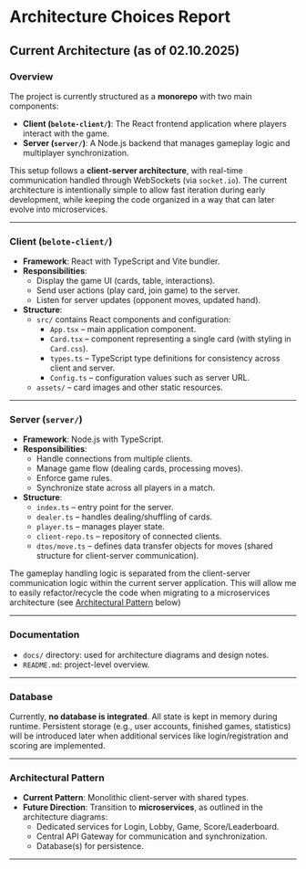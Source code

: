 # Architecture Choices Report

## Current Architecture (as of 02.10.2025)

### Overview
The project is currently structured as a **monorepo** with two main components:
- **Client (`belote-client/`)**: The React frontend application where players interact with the game.
- **Server (`server/`)**: A Node.js backend that manages gameplay logic and multiplayer synchronization.

This setup follows a **client-server architecture**, with real-time communication handled through WebSockets (via `socket.io`). The current architecture is intentionally simple to allow fast iteration during early development, while keeping the code organized in a way that can later evolve into microservices.

---

### Client (`belote-client/`)
- **Framework**: React with TypeScript and Vite bundler.  
- **Responsibilities**:
  - Display the game UI (cards, table, interactions).
  - Send user actions (play card, join game) to the server.
  - Listen for server updates (opponent moves, updated hand).
- **Structure**:
  - `src/` contains React components and configuration:
    - `App.tsx` – main application component.
    - `Card.tsx` – component representing a single card (with styling in `Card.css`).
    - `types.ts` – TypeScript type definitions for consistency across client and server.
    - `Config.ts` – configuration values such as server URL.
  - `assets/` – card images and other static resources.

---

### Server (`server/`)
- **Framework**: Node.js with TypeScript.  
- **Responsibilities**:
  - Handle connections from multiple clients.
  - Manage game flow (dealing cards, processing moves).
  - Enforce game rules.
  - Synchronize state across all players in a match.
- **Structure**:
  - `index.ts` – entry point for the server.
  - `dealer.ts` – handles dealing/shuffling of cards.
  - `player.ts` – manages player state.
  - `client-repo.ts` – repository of connected clients.
  - `dtos/move.ts` – defines data transfer objects for moves (shared structure for client-server communication).

The gameplay handling logic is separated from the client-server communication logic within the current server application. This will allow me to easily refactor/recycle the code when migrating to a microservices architecture (see [Architectural Pattern](#architectural-pattern) below)

---

### Documentation
- `docs/` directory: used for architecture diagrams and design notes.
- `README.md`: project-level overview.

---

### Database
Currently, **no database is integrated**. All state is kept in memory during runtime. Persistent storage (e.g., user accounts, finished games, statistics) will be introduced later when additional services like login/registration and scoring are implemented.

---

### Architectural Pattern
- **Current Pattern**: Monolithic client-server with shared types.
- **Future Direction**: Transition to **microservices**, as outlined in the architecture diagrams:
  - Dedicated services for Login, Lobby, Game, Score/Leaderboard.
  - Central API Gateway for communication and synchronization.
  - Database(s) for persistence.

---
